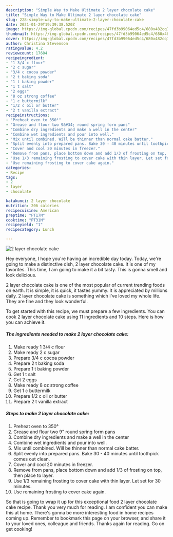 ```yaml
---
description: "Simple Way to Make Ultimate 2 layer chocolate cake"
title: "Simple Way to Make Ultimate 2 layer chocolate cake"
slug: 228-simple-way-to-make-ultimate-2-layer-chocolate-cake
date: 2021-01-29T19:39:38.520Z
image: https://img-global.cpcdn.com/recipes/47fd3b99064ed5c4/680x482cq70/2-layer-chocolate-cake-recipe-main-photo.jpg
thumbnail: https://img-global.cpcdn.com/recipes/47fd3b99064ed5c4/680x482cq70/2-layer-chocolate-cake-recipe-main-photo.jpg
cover: https://img-global.cpcdn.com/recipes/47fd3b99064ed5c4/680x482cq70/2-layer-chocolate-cake-recipe-main-photo.jpg
author: Christina Stevenson
ratingvalue: 4.2
reviewcount: 17604
recipeingredient:
- "1 3/4 c flour"
- "2 c sugar"
- "3/4 c cocoa powder"
- "2 t baking soda"
- "1 t baking powder"
- "1 t salt"
- "2 eggs"
- "8 oz strong coffee"
- "1 c buttermilk"
- "1/2 c oil or butter"
- "2 t vanilla extract"
recipeinstructions:
- "Preheat oven to 350°"
- "Grease and flour two 9&#34; round spring form pans"
- "Combine dry ingredients and make a well in the center"
- "Combine wet ingredients and pour into well."
- "Mix until combined. Will be thinner than normal cake batter."
- "Split evenly into prepared pans. Bake 30 - 40 minutes until toothpick comes out clean."
- "Cover and cool 20 minutes in freezer."
- "Remove from pans, place bottom down and add 1/3 of frosting on top, then place to layer."
- "Use 1/3 remaining frosting to cover cake with thin layer. Let set for 30 minutes."
- "Use remaining frosting to cover cake again."
categories:
- Recipe
tags:
- 2
- layer
- chocolate

katakunci: 2 layer chocolate 
nutrition: 206 calories
recipecuisine: American
preptime: "PT17M"
cooktime: "PT31M"
recipeyield: "1"
recipecategory: Lunch

---
```



![2 layer chocolate cake](https://img-global.cpcdn.com/recipes/47fd3b99064ed5c4/680x482cq70/2-layer-chocolate-cake-recipe-main-photo.jpg)

Hey everyone, I hope you're having an incredible day today. Today, we're going to make a distinctive dish, 2 layer chocolate cake. It is one of my favorites. This time, I am going to make it a bit tasty. This is gonna smell and look delicious.

2 layer chocolate cake is one of the most popular of current trending foods on earth. It is simple, it is quick, it tastes yummy. It is appreciated by millions daily. 2 layer chocolate cake is something which I've loved my whole life. They are fine and they look wonderful.




To get started with this recipe, we must prepare a few ingredients. You can cook 2 layer chocolate cake using 11 ingredients and 10 steps. Here is how you can achieve it.

<!--inarticleads1-->

##### The ingredients needed to make 2 layer chocolate cake:

1. Make ready 1 3/4 c flour
1. Make ready 2 c sugar
1. Prepare 3/4 c cocoa powder
1. Prepare 2 t baking soda
1. Prepare 1 t baking powder
1. Get 1 t salt
1. Get 2 eggs
1. Make ready 8 oz strong coffee
1. Get 1 c buttermilk
1. Prepare 1/2 c oil or butter
1. Prepare 2 t vanilla extract




<!--inarticleads2-->

##### Steps to make 2 layer chocolate cake:

1. Preheat oven to 350°
1. Grease and flour two 9&#34; round spring form pans
1. Combine dry ingredients and make a well in the center
1. Combine wet ingredients and pour into well.
1. Mix until combined. Will be thinner than normal cake batter.
1. Split evenly into prepared pans. Bake 30 - 40 minutes until toothpick comes out clean.
1. Cover and cool 20 minutes in freezer.
1. Remove from pans, place bottom down and add 1/3 of frosting on top, then place to layer.
1. Use 1/3 remaining frosting to cover cake with thin layer. Let set for 30 minutes.
1. Use remaining frosting to cover cake again.




So that is going to wrap it up for this exceptional food 2 layer chocolate cake recipe. Thank you very much for reading. I am confident you can make this at home. There's gonna be more interesting food in home recipes coming up. Remember to bookmark this page on your browser, and share it to your loved ones, colleague and friends. Thanks again for reading. Go on get cooking!
